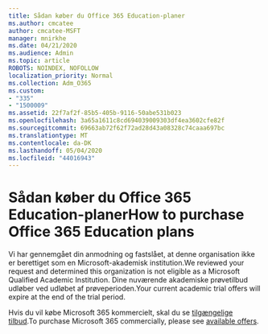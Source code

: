 ```yaml
---
title: Sådan køber du Office 365 Education-planer
ms.author: cmcatee
author: cmcatee-MSFT
manager: mnirkhe
ms.date: 04/21/2020
ms.audience: Admin
ms.topic: article
ROBOTS: NOINDEX, NOFOLLOW
localization_priority: Normal
ms.collection: Adm_O365
ms.custom:
- "335"
- "1500009"
ms.assetid: 22f7af2f-85b5-405b-9116-50abe531b023
ms.openlocfilehash: 3a65a1611c8cd694039009303df4ea3602cfe82f
ms.sourcegitcommit: 69663ab72f62f72ad28d43a08328c74caaa697bc
ms.translationtype: MT
ms.contentlocale: da-DK
ms.lasthandoff: 05/04/2020
ms.locfileid: "44016943"
---
```

# <a name="how-to-purchase-office-365-education-plans"></a><span data-ttu-id="10775-102">Sådan køber du Office 365 Education-planer</span><span class="sxs-lookup"><span data-stu-id="10775-102">How to purchase Office 365 Education plans</span></span>

<span data-ttu-id="10775-103">Vi har gennemgået din anmodning og fastslået, at denne organisation ikke er berettiget som en Microsoft-akademisk institution.</span><span class="sxs-lookup"><span data-stu-id="10775-103">We reviewed your request and determined this organization is not eligible as a Microsoft Qualified Academic Institution.</span></span> <span data-ttu-id="10775-104">Dine nuværende akademiske prøvetilbud udløber ved udløbet af prøveperioden.</span><span class="sxs-lookup"><span data-stu-id="10775-104">Your current academic trial offers will expire at the end of the trial period.</span></span>
  
<span data-ttu-id="10775-105">Hvis du vil købe Microsoft 365 kommercielt, skal du se [tilgængelige tilbud](https://go.microsoft.com/fwlink/p/?linkid=868433).</span><span class="sxs-lookup"><span data-stu-id="10775-105">To purchase Microsoft 365 commercially, please see [available offers](https://go.microsoft.com/fwlink/p/?linkid=868433).</span></span>  